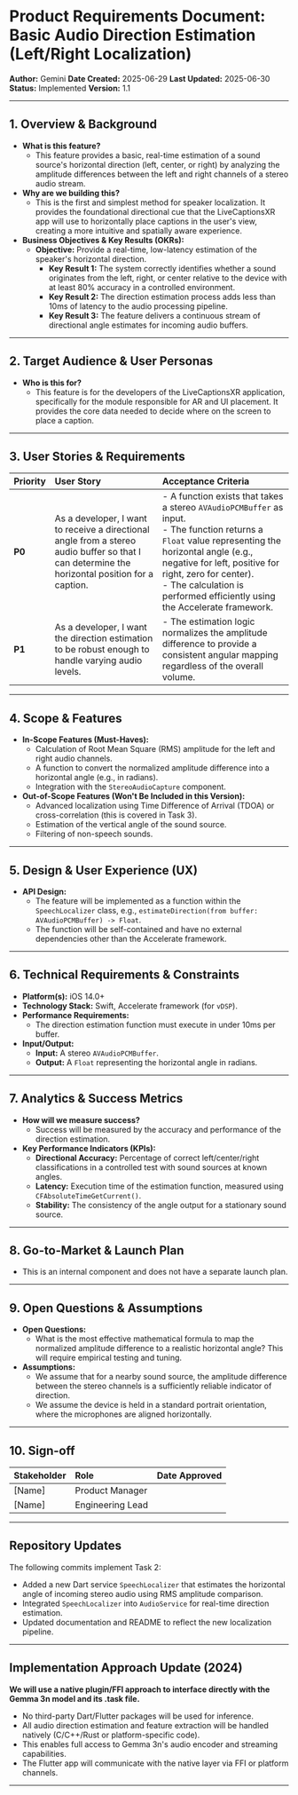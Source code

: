 # Product Requirements Document: Basic Audio Direction Estimation (Left/Right Localization)

**Author:** Gemini
**Date Created:** 2025-06-29
**Last Updated:** 2025-06-30
**Status:** Implemented
**Version:** 1.1

---

## 1. Overview & Background

*   **What is this feature?**
    *   This feature provides a basic, real-time estimation of a sound source's horizontal direction (left, center, or right) by analyzing the amplitude differences between the left and right channels of a stereo audio stream.
*   **Why are we building this?**
    *   This is the first and simplest method for speaker localization. It provides the foundational directional cue that the LiveCaptionsXR app will use to horizontally place captions in the user's view, creating a more intuitive and spatially aware experience.
*   **Business Objectives & Key Results (OKRs):**
    *   **Objective:** Provide a real-time, low-latency estimation of the speaker's horizontal direction.
        *   **Key Result 1:** The system correctly identifies whether a sound originates from the left, right, or center relative to the device with at least 80% accuracy in a controlled environment.
        *   **Key Result 2:** The direction estimation process adds less than 10ms of latency to the audio processing pipeline.
        *   **Key Result 3:** The feature delivers a continuous stream of directional angle estimates for incoming audio buffers.

---

## 2. Target Audience & User Personas

*   **Who is this for?**
    *   This feature is for the developers of the LiveCaptionsXR application, specifically for the module responsible for AR and UI placement. It provides the core data needed to decide where on the screen to place a caption.

---

## 3. User Stories & Requirements

| Priority | User Story                                                                                             | Acceptance Criteria                                                                                                                                                              |
| :------- | :----------------------------------------------------------------------------------------------------- | :------------------------------------------------------------------------------------------------------------------------------------------------------------------------------- |
| **P0**   | As a developer, I want to receive a directional angle from a stereo audio buffer so that I can determine the horizontal position for a caption. | - A function exists that takes a stereo `AVAudioPCMBuffer` as input. <br> - The function returns a `Float` value representing the horizontal angle (e.g., negative for left, positive for right, zero for center). <br> - The calculation is performed efficiently using the Accelerate framework. |
| **P1**   | As a developer, I want the direction estimation to be robust enough to handle varying audio levels.      | - The estimation logic normalizes the amplitude difference to provide a consistent angular mapping regardless of the overall volume. |

---

## 4. Scope & Features

*   **In-Scope Features (Must-Haves):**
    *   Calculation of Root Mean Square (RMS) amplitude for the left and right audio channels.
    *   A function to convert the normalized amplitude difference into a horizontal angle (e.g., in radians).
    *   Integration with the `StereoAudioCapture` component.
*   **Out-of-Scope Features (Won't Be Included in this Version):**
    *   Advanced localization using Time Difference of Arrival (TDOA) or cross-correlation (this is covered in Task 3).
    *   Estimation of the vertical angle of the sound source.
    *   Filtering of non-speech sounds.

---

## 5. Design & User Experience (UX)

*   **API Design:**
    *   The feature will be implemented as a function within the `SpeechLocalizer` class, e.g., `estimateDirection(from buffer: AVAudioPCMBuffer) -> Float`.
    *   The function will be self-contained and have no external dependencies other than the Accelerate framework.

---

## 6. Technical Requirements & Constraints

*   **Platform(s):** iOS 14.0+
*   **Technology Stack:** Swift, Accelerate framework (for `vDSP`).
*   **Performance Requirements:**
    *   The direction estimation function must execute in under 10ms per buffer.
*   **Input/Output:**
    *   **Input:** A stereo `AVAudioPCMBuffer`.
    *   **Output:** A `Float` representing the horizontal angle in radians.

---

## 7. Analytics & Success Metrics

*   **How will we measure success?**
    *   Success will be measured by the accuracy and performance of the direction estimation.
*   **Key Performance Indicators (KPIs):**
    *   **Directional Accuracy:** Percentage of correct left/center/right classifications in a controlled test with sound sources at known angles.
    *   **Latency:** Execution time of the estimation function, measured using `CFAbsoluteTimeGetCurrent()`.
    *   **Stability:** The consistency of the angle output for a stationary sound source.

---

## 8. Go-to-Market & Launch Plan

*   This is an internal component and does not have a separate launch plan.

---

## 9. Open Questions & Assumptions

*   **Open Questions:**
    *   What is the most effective mathematical formula to map the normalized amplitude difference to a realistic horizontal angle? This will require empirical testing and tuning.
*   **Assumptions:**
    *   We assume that for a nearby sound source, the amplitude difference between the stereo channels is a sufficiently reliable indicator of direction.
    *   We assume the device is held in a standard portrait orientation, where the microphones are aligned horizontally.

---

## 10. Sign-off

| Stakeholder       | Role                | Date Approved |
| :---------------- | :------------------ | :------------ |
| [Name]            | Product Manager     |               |
| [Name]            | Engineering Lead    |               |

---

## Repository Updates

The following commits implement Task 2:

* Added a new Dart service `SpeechLocalizer` that estimates the horizontal angle of incoming stereo audio using RMS amplitude comparison.
* Integrated `SpeechLocalizer` into `AudioService` for real-time direction estimation.
* Updated documentation and README to reflect the new localization pipeline.

---

## Implementation Approach Update (2024)

**We will use a native plugin/FFI approach to interface directly with the Gemma 3n model and its .task file.**
- No third-party Dart/Flutter packages will be used for inference.
- All audio direction estimation and feature extraction will be handled natively (C/C++/Rust or platform-specific code).
- This enables full access to Gemma 3n's audio encoder and streaming capabilities.
- The Flutter app will communicate with the native layer via FFI or platform channels.

---
